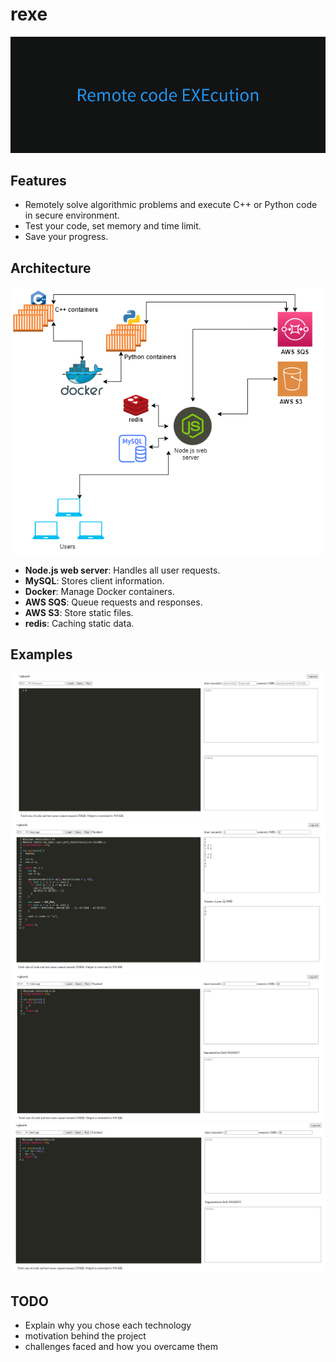 # rexe

![banner](./assets/banner.png)

## Features

- Remotely solve algorithmic problems and execute C++ or Python code in secure environment.
- Test your code, set memory and time limit.
- Save your progress.

## Architecture

<p align="center"><img src="https://github.com/vi88i/rexe/blob/main/assets/rexe.png" alt="rexe"></p>

- <b>Node.js web server</b>: Handles all user requests.
- <b>MySQL</b>: Stores client information.
- <b>Docker</b>: Manage Docker containers.
- <b>AWS SQS</b>: Queue requests and responses.
- <b>AWS S3</b>: Store static files.
- <b>redis</b>: Caching static data.

## Examples

![ui](./assets/ui.png)
![normal](./assets/normal.png)
![tle](./assets/tle.png)
![segfault](./assets/segfault.png)

## TODO

- Explain why you chose each technology
- motivation behind the project
- challenges faced and how you overcame them  